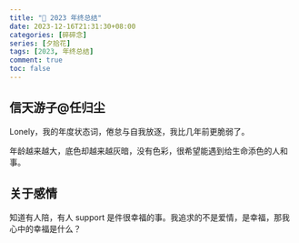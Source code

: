 ```yaml
---
title: "🎯 2023 年终总结"
date: 2023-12-16T21:31:30+08:00
categories: [碎碎念]
series: [夕拾花]
tags: [2023, 年终总结]
comment: true
toc: false
---
```


## 信天游子@任归尘

Lonely，我的年度状态词，倦怠与自我放逐，我比几年前更脆弱了。

年龄越来越大，底色却越来越灰暗，没有色彩，很希望能遇到给生命添色的人和事。

## 关于感情

知道有人陪，有人 support 是件很幸福的事。我追求的不是爱情，是幸福，那我心中的幸福是什么？
